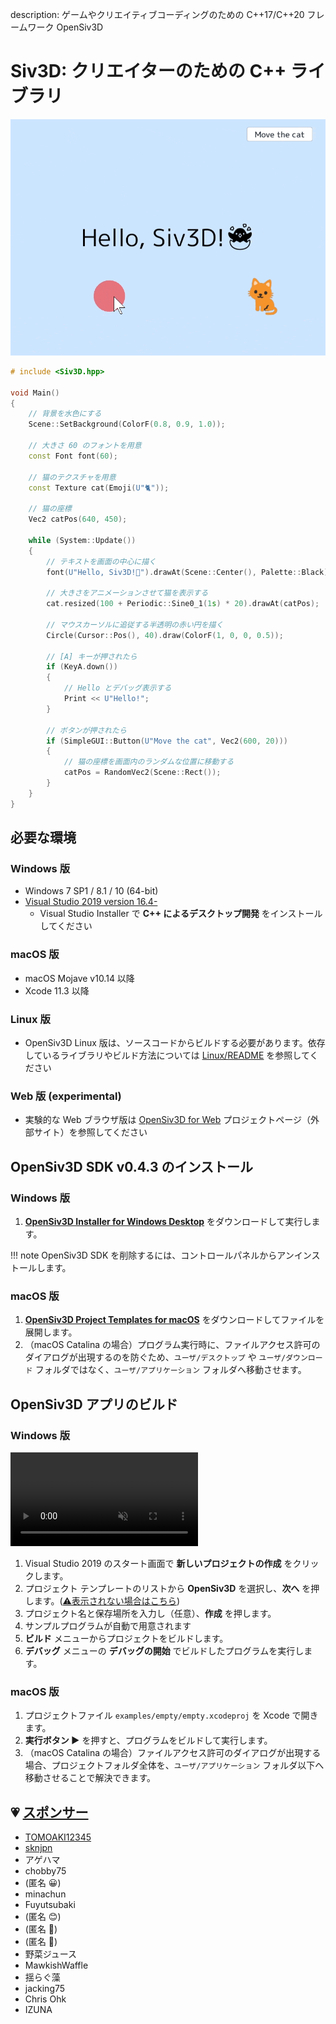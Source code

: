 description: ゲームやクリエイティブコーディングのための C++17/C++20 フレームワーク OpenSiv3D

# Siv3D: クリエイターのための C++ ライブラリ

![](https://github.com/Siv3D/siv3d.docs.images/blob/master/home/demo.gif?raw=true)

```C++
# include <Siv3D.hpp>

void Main()
{
	// 背景を水色にする
	Scene::SetBackground(ColorF(0.8, 0.9, 1.0));

	// 大きさ 60 のフォントを用意
	const Font font(60);

	// 猫のテクスチャを用意
	const Texture cat(Emoji(U"🐈"));

	// 猫の座標
	Vec2 catPos(640, 450);

	while (System::Update())
	{
		// テキストを画面の中心に描く
		font(U"Hello, Siv3D!🐣").drawAt(Scene::Center(), Palette::Black);

		// 大きさをアニメーションさせて猫を表示する
		cat.resized(100 + Periodic::Sine0_1(1s) * 20).drawAt(catPos);

		// マウスカーソルに追従する半透明の赤い円を描く
		Circle(Cursor::Pos(), 40).draw(ColorF(1, 0, 0, 0.5));

		// [A] キーが押されたら
		if (KeyA.down())
		{
			// Hello とデバッグ表示する
			Print << U"Hello!";
		}

		// ボタンが押されたら
		if (SimpleGUI::Button(U"Move the cat", Vec2(600, 20)))
		{
			// 猫の座標を画面内のランダムな位置に移動する
			catPos = RandomVec2(Scene::Rect());
		}
	}
}
```

## 必要な環境
### Windows 版
- Windows 7 SP1 / 8.1 / 10 (64-bit)
- [Visual Studio 2019 version 16.4-](https://visualstudio.microsoft.com/ja/downloads/)
    - Visual Studio Installer で **C++ によるデスクトップ開発** をインストールしてください

### macOS 版
- macOS Mojave v10.14 以降
- Xcode 11.3 以降

### Linux 版
- OpenSiv3D Linux 版は、ソースコードからビルドする必要があります。依存しているライブラリやビルド方法については [Linux/README](https://github.com/Siv3D/OpenSiv3D/blob/master/Linux/README_JP.md) を参照してください

### Web 版 (experimental)
- 実験的な Web ブラウザ版は [OpenSiv3D for Web](https://siv3d.kamenokosoft.com/ja/index) プロジェクトページ（外部サイト）を参照してください

## OpenSiv3D SDK v0.4.3 のインストール
### Windows 版
1. **[OpenSiv3D Installer for Windows Desktop](https://siv3d.jp/downloads/Siv3D/OpenSiv3D(0.4.3)Installer.exe)** をダウンロードして実行します。

!!! note
    OpenSiv3D SDK を削除するには、コントロールパネルからアンインストールします。

### macOS 版
1. **[OpenSiv3D Project Templates for macOS](https://siv3d.jp/downloads/Siv3D/siv3d_v0.4.3_macOS.zip)** をダウンロードしてファイルを展開します。
2. （macOS Catalina の場合）プログラム実行時に、ファイルアクセス許可のダイアログが出現するのを防ぐため、`ユーザ/デスクトップ` や `ユーザ/ダウンロード` フォルダではなく、`ユーザ/アプリケーション` フォルダへ移動させます。

## OpenSiv3D アプリのビルド
### Windows 版

<video src="https://github.com/Siv3D/siv3d.docs.images/blob/master/home/windows-project-2.mp4?raw=true" controls muted></video>

1. Visual Studio 2019 のスタート画面で **新しいプロジェクトの作成** をクリックします。
2. プロジェクト テンプレートのリストから **OpenSiv3D** を選択し、**次へ** を押します。([⚠️表示されない場合はこちら](https://siv3d.github.io/ja-jp/articles/troubleshooting/))
3. プロジェクト名と保存場所を入力し（任意）、**作成** を押します。
4. サンプルプログラムが自動で用意されます
5. **ビルド** メニューからプロジェクトをビルドします。
6. **デバッグ** メニューの **デバッグの開始** でビルドしたプログラムを実行します。

### macOS 版
1. プロジェクトファイル `examples/empty/empty.xcodeproj` を Xcode で開きます。
2. **実行ボタン ▶️** を押すと、プログラムをビルドして実行します。
3. （macOS Catalina の場合）ファイルアクセス許可のダイアログが出現する場合、プロジェクトフォルダ全体を、`ユーザ/アプリケーション` フォルダ以下へ移動させることで解決できます。


## 💗 [スポンサー](https://github.com/sponsors/Reputeless)
- [TOMOAKI12345](https://github.com/TOMOAKI12345)
- [sknjpn](https://twitter.com/sknjpn)
- アゲハマ
- chobby75
- (匿名 😀)
- minachun
- Fuyutsubaki
- (匿名 😊)
- (匿名 🐝)
- (匿名 🐠)
- 野菜ジュース
- MawkishWaffle
- 揺らぐ藻
- jacking75
- Chris Ohk
- IZUNA
